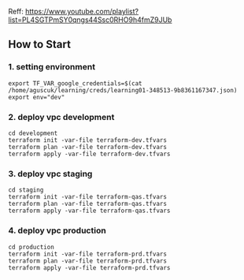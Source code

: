 Reff: https://www.youtube.com/playlist?list=PL4SGTPmSY0qngs44Ssc0RHO9h4fmZ9JUb

## How to Start

### 1. setting environment
```shell
export TF_VAR_google_credentials=$(cat /home/aguscuk/learning/creds/learning01-348513-9b8361167347.json)
export env="dev"
```

### 2. deploy vpc development
```shell
cd development
terraform init -var-file terraform-dev.tfvars
terraform plan -var-file terraform-dev.tfvars
terraform apply -var-file terraform-dev.tfvars
```

### 3. deploy vpc staging
```shell
cd staging
terraform init -var-file terraform-qas.tfvars
terraform plan -var-file terraform-qas.tfvars
terraform apply -var-file terraform-qas.tfvars
```

### 4. deploy vpc production
```shell
cd production
terraform init -var-file terraform-prd.tfvars
terraform plan -var-file terraform-prd.tfvars
terraform apply -var-file terraform-prd.tfvars
```